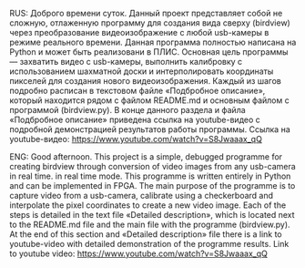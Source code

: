 RUS: Доброго времени суток.
Данный проект представляет собой не сложную, отлаженную программу для создания вида сверху (birdview) через преобразование видеоизображение с любой usb-камеры
в режиме реального времени. Данная программа полностью написана на Python и может быть реализовани в ПЛИС. Основная цель программы — захватить видео с usb-камеры, 
выполнить калибровку с использованием шахматной доски и интерполировать координаты пикселей для создания нового видеоизображения. Каждый из шагов подробно расписан
в текстовом файле «Подбробное описание», который находится рядом с файлом README.md и основным файлом с программой (birdview.py). В конце данного раздела и файла «Подбробное описание» приведена ссылка на youtube-видео с подробной демонстрацией результатов работы программы. Ссылка на youtube-видео: https://www.youtube.com/watch?v=S8Jwaaax_qQ

ENG: Good afternoon.
This project is a simple, debugged programme for creating birdview through conversion of video images from any usb-camera in real time.
in real time mode. This programme is written entirely in Python and can be implemented in FPGA. The main purpose of the programme is to capture video from a usb-camera, 
calibrate using a checkerboard and interpolate the pixel coordinates to create a new video image. Each of the steps is detailed
in the text file «Detailed description», which is located next to the README.md file and the main file with the programme (birdview.py). At the end of this section and «Detailed description» file there is a link to youtube-video with detailed demonstration of the programme results. Link to youtube video: https://www.youtube.com/watch?v=S8Jwaaax_qQ


